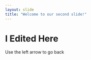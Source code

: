 ```yaml
---
layout: slide
title: "Welcome to our second slide!"
---
```

<h1> I Edited Here </h1>
Use the left arrow to go back
